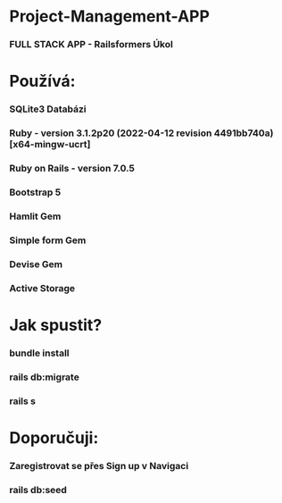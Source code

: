# Project-Management-APP
### FULL STACK APP - Railsformers Úkol

# Používá:
### SQLite3 Databázi
### Ruby - version 3.1.2p20 (2022-04-12 revision 4491bb740a) [x64-mingw-ucrt]
### Ruby on Rails - version 7.0.5
### Bootstrap 5
### Hamlit Gem
### Simple form Gem
### Devise Gem
### Active Storage

# Jak spustit?
### bundle install
### rails db:migrate
### rails s

# Doporučuji:
### Zaregistrovat se přes Sign up v Navigaci
### rails db:seed

